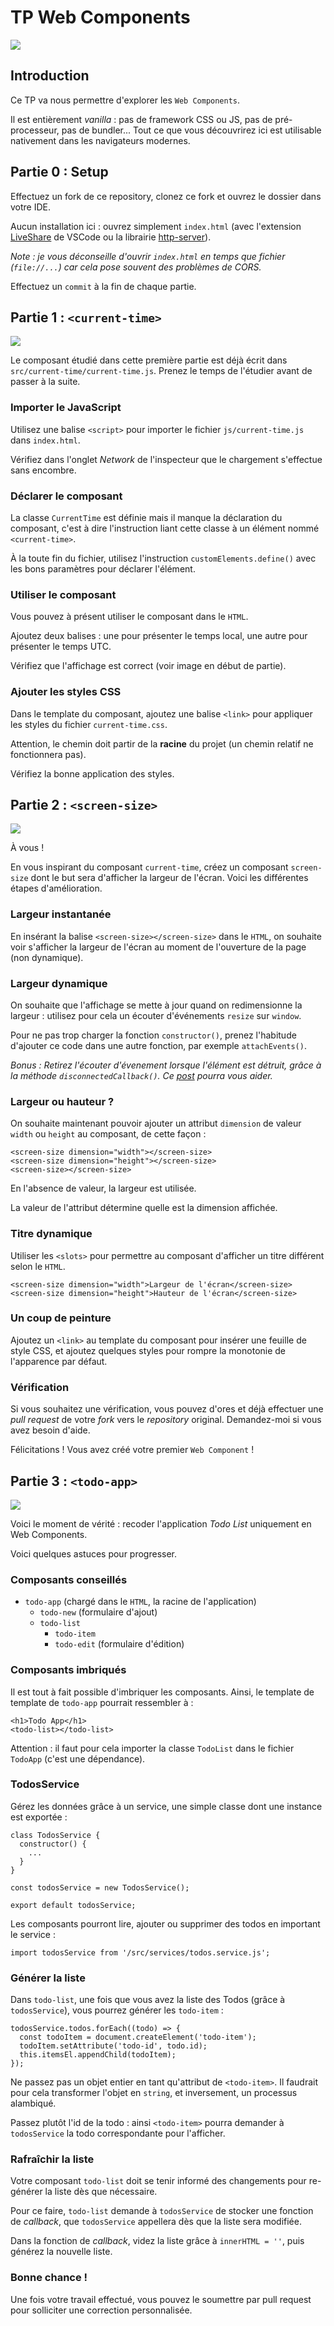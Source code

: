 # TP Web Components

![](models/components.png)

## Introduction

Ce TP va nous permettre d'explorer les `Web Components`.

Il est entièrement _vanilla_ : pas de framework CSS ou JS, pas de pré-processeur, pas de bundler... Tout ce que vous découvrirez ici est utilisable nativement dans les navigateurs modernes.

## Partie 0 : Setup

Effectuez un fork de ce repository, clonez ce fork et ouvrez le dossier dans votre IDE.

Aucun installation ici : ouvrez simplement `index.html` (avec l'extension [LiveShare](https://marketplace.visualstudio.com/items?itemName=ritwickdey.LiveServer) de VSCode ou la librairie [http-server](https://www.npmjs.com/package/http-server)).

_Note : je vous déconseille d'ouvrir `index.html` en temps que fichier (`file://...`) car cela pose souvent des problèmes de CORS._

Effectuez un `commit` à la fin de chaque partie.

## Partie 1 : `<current-time>`

![](models/time.png)

Le composant étudié dans cette première partie est déjà écrit dans `src/current-time/current-time.js`. Prenez le temps de l'étudier avant de passer à la suite.

### Importer le JavaScript

Utilisez une balise `<script>` pour importer le fichier `js/current-time.js` dans `index.html`.

Vérifiez dans l'onglet _Network_ de l'inspecteur que le chargement s'effectue sans encombre.

### Déclarer le composant

La classe `CurrentTime` est définie mais il manque la déclaration du composant, c'est à dire l'instruction liant cette classe à un élément nommé `<current-time>`.

À la toute fin du fichier, utilisez l'instruction `customElements.define()` avec les bons paramètres pour déclarer l'élément.

### Utiliser le composant

Vous pouvez à présent utiliser le composant dans le `HTML`.

Ajoutez deux balises : une pour présenter le temps local, une autre pour présenter le temps UTC.

Vérifiez que l'affichage est correct (voir image en début de partie).

### Ajouter les styles CSS

Dans le template du composant, ajoutez une balise `<link>` pour appliquer les styles du fichier `current-time.css`.

Attention, le chemin doit partir de la **racine** du projet (un chemin relatif ne fonctionnera pas).

Vérifiez la bonne application des styles.

## Partie 2 : `<screen-size>`

![](models/screen.png)

À vous !

En vous inspirant du composant `current-time`, créez un composant `screen-size` dont le but sera d'afficher la largeur de l'écran. Voici les différentes étapes d'amélioration.

### Largeur instantanée

En insérant la balise `<screen-size></screen-size>` dans le `HTML`, on souhaite voir s'afficher la largeur de l'écran au moment de l'ouverture de la page (non dynamique).

### Largeur dynamique

On souhaite que l'affichage se mette à jour quand on redimensionne la largeur : utilisez pour cela un écouter d'événements `resize` sur `window`.

Pour ne pas trop charger la fonction `constructor()`, prenez l'habitude d'ajouter ce code dans une autre fonction, par exemple `attachEvents()`.

_Bonus : Retirez l'écouter d'évenement lorsque l'élément est détruit, grâce à la méthode `disconnectedCallback()`. Ce [post](https://stackoverflow.com/a/41998194) pourra vous aider._

### Largeur ou hauteur ?

On souhaite maintenant pouvoir ajouter un attribut `dimension` de valeur `width` ou `height` au composant, de cette façon :

```
<screen-size dimension="width"></screen-size>
<screen-size dimension="height"></screen-size>
<screen-size></screen-size>
```

En l'absence de valeur, la largeur est utilisée.

La valeur de l'attribut détermine quelle est la dimension affichée.

### Titre dynamique

Utiliser les `<slots>` pour permettre au composant d'afficher un titre différent selon le `HTML`.

```
<screen-size dimension="width">Largeur de l'écran</screen-size>
<screen-size dimension="height">Hauteur de l'écran</screen-size>
```

### Un coup de peinture

Ajoutez un `<link>` au template du composant pour insérer une feuille de style CSS, et ajoutez quelques styles pour rompre la monotonie de l'apparence par défaut.

### Vérification

Si vous souhaitez une vérification, vous pouvez d'ores et déjà effectuer une _pull request_ de votre _fork_ vers le _repository_ original. Demandez-moi si vous avez besoin d'aide.

Félicitations ! Vous avez créé votre premier `Web Component` !

## Partie 3 : `<todo-app>`

![](models/todo.png)

Voici le moment de vérité : recoder l'application _Todo List_ uniquement en Web Components.

Voici quelques astuces pour progresser.

### Composants conseillés

- `todo-app` (chargé dans le `HTML`, la racine de l'application)
  - `todo-new` (formulaire d'ajout)
  - `todo-list`
    - `todo-item`
    - `todo-edit` (formulaire d'édition)

### Composants imbriqués

Il est tout à fait possible d'imbriquer les composants. Ainsi, le template de template de `todo-app` pourrait ressembler à :

```
<h1>Todo App</h1>
<todo-list></todo-list>
```

Attention : il faut pour cela importer la classe `TodoList` dans le fichier `TodoApp` (c'est une dépendance).

### TodosService

Gérez les données grâce à un service, une simple classe dont une instance est exportée :

```
class TodosService {
  constructor() {
    ...
  }
}

const todosService = new TodosService();

export default todosService;
```

Les composants pourront lire, ajouter ou supprimer des todos en important le service :

```
import todosService from '/src/services/todos.service.js';
```

### Générer la liste

Dans `todo-list`, une fois que vous avez la liste des Todos (grâce à `todosService`), vous pourrez générer les `todo-item` :

```
todosService.todos.forEach((todo) => {
  const todoItem = document.createElement('todo-item');
  todoItem.setAttribute('todo-id', todo.id);
  this.itemsEl.appendChild(todoItem);
});
```

Ne passez pas un objet entier en tant qu'attribut de `<todo-item>`. Il faudrait pour cela transformer l'objet en `string`, et inversement, un processus alambiqué.

Passez plutôt l'id de la todo : ainsi `<todo-item>` pourra demander à `todosService` la todo correspondante pour l'afficher.

### Rafraîchir la liste

Votre composant `todo-list` doit se tenir informé des changements pour re-générer la liste dès que nécessaire.

Pour ce faire, `todo-list` demande à `todosService` de stocker une fonction de _callback_, que `todosService` appellera dès que la liste sera modifiée.

Dans la fonction de _callback_, videz la liste grâce à `innerHTML = ''`, puis générez la nouvelle liste.

### Bonne chance !

Une fois votre travail effectué, vous pouvez le soumettre par pull request pour solliciter une correction personnalisée.
